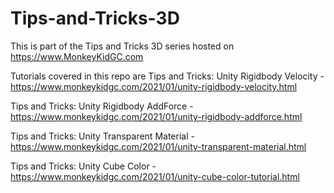 # Tips-and-Tricks-3D

This is part of the Tips and Tricks 3D series hosted on https://www.MonkeyKidGC.com

Tutorials covered in this repo are
Tips and Tricks: Unity Rigidbody Velocity - https://www.monkeykidgc.com/2021/01/unity-rigidbody-velocity.html


Tips and Tricks: Unity Rigidbody AddForce - https://www.monkeykidgc.com/2021/01/unity-rigidbody-addforce.html

Tips and Tricks: Unity Transparent Material - https://www.monkeykidgc.com/2021/01/unity-transparent-material.html

Tips and Tricks: Unity Cube Color - https://www.monkeykidgc.com/2021/01/unity-cube-color-tutorial.html